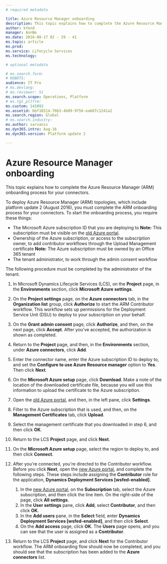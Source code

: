 ```yaml
---
# required metadata

title: Azure Resource Manager onboarding
description: This topic explains how to complete the Azure Resource Manager (ARM) onboarding process for your connectors. 
author: kfend
manager: AnnBe
ms.date: 2016-08-17 02 - 29 - 41
ms.topic: article
ms.prod: 
ms.service: Lifecycle Services
ms.technology: 

# optional metadata

# ms.search.form: 
# ROBOTS: 
audience: IT Pro
# ms.devlang: 
# ms.reviewer: 51
ms.search.scope: Operations, Platform
# ms.tgt_pltfrm: 
ms.custom: 141093
ms.assetid: bbf16514-70b3-4b09-9756-ea687c1241a2
ms.search.region: Global
# ms.search.industry: 
ms.author: sarvanis
ms.dyn365.intro: Aug-16
ms.dyn365.version: Platform update 2

---
```


# Azure Resource Manager onboarding

This topic explains how to complete the Azure Resource Manager (ARM) onboarding process for your connectors. 

To deploy Azure Resource Manager (ARM) topologies, which include platform update 2 (August 2016), you must complete the ARM onboarding process for your connectors. To start the onboarding process, you require these things:

-   The Microsoft Azure subscription ID that you are deploying to **Note:** This subscription must be visible on the [old Azure portal](https://manage.windowsazure.com).
-   Ownership of the Azure subscription, or access to the subscription owner, to add contributor workflows through the Upload Management certificate **Note:** The Azure subscription must be owned by an Office 365 tenant
-   The tenant administrator, to work through the admin consent workflow

The following procedure must be completed by the administrator of the tenant.

1.  In Microsoft Dynamics Lifecycle Services (LCS), on the **Project** page, in the **Environments** section, click **Microsoft Azure settings**.
2.  On the **Project settings** page, on the **Azure connectors** tab, in the **Organization list** group, click **Authorize** to start the ARM Contributor workflow. This workflow sets up permissions for the Deployment Service Unit (DSU) to deploy to your subscription on your behalf.
3.  On the **Grant admin consent** page, click **Authorize**, and then, on the next page, click **Accept**. After you've accepted, the authorization is shown as completed.
4.  Return to the **Project** page, and then, in the **Environments** section, under **Azure connectors**, click **Add**.
5.  Enter the connector name, enter the Azure subscription ID to deploy to, and set the **Configure to use Azure Resource manager** option to **Yes**. Then click **Next**.
6.  On the **Microsoft Azure setup** page, click **Download**. Make a note of the location of the downloaded certificate file, because you will use this information to upload the certificate to the Azure subscription.
7.  Open the [old Azure portal](https://manage.windowsazure.com), and then, in the left pane, click **Settings**.
8.  Filter to the Azure subscription that is used, and then, on the **Management Certificates** tab, click **Upload**.
9.  Select the management certificate that you downloaded in step 6, and then click **OK**.
10. Return to the LCS **Project** page, and click **Next**.
11. On the **Microsoft Azure setup** page, select the region to deploy to, and then click **Connect**.
12. After you're connected, you're directed to the Contributor workflow. Before you click **Next**, open the [new Azure portal](https://portal.azure.com), and complete the following steps. These steps include assigning the **Contributor** role for the application, **Dynamics Deployment Services \[wsfed-enabled\]**.
    1.  In the [new Azure portal](https://portal.azure.com), on the **Subscription** tab, select the Azure subscription, and then click the line item. On the right-side of the page, click **All settings**.
    2.  In the **User settings** pane, click **Add**, select **Contributor**, and then click **OK**.
    3.  In the **Add users** pane, in the **Select** field, enter **Dynamics Deployment Services \[wsfed-enabled\]**, and then click **Select**.
    4.  On the **Add access** page, click **OK**. The **Users** page opens, and you can see that the user is assigned as a **Contributor**.

13. Return to the LCS **Project** page, and click **Next** for the Contributor workflow. The ARM onboarding flow should now be completed, and you should see that the subscription has been added to the **Azure connectors** list.



